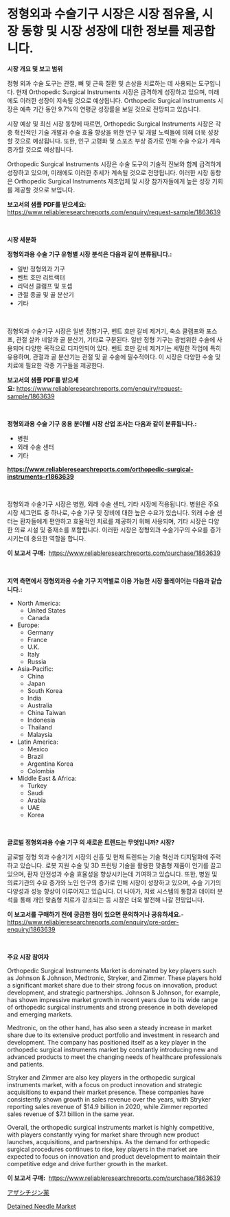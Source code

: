 <p><h1>정형외과 수술기구 시장은 시장 점유율, 시장 동향 및 시장 성장에 대한 정보를 제공합니다.</h1></p><p><strong>시장 개요 및 보고 범위</strong></p>
<p><p>정형 외과 수술 도구는 관절, 뼈 및 근육 질환 및 손상을 치료하는 데 사용되는 도구입니다. 현재 Orthopedic Surgical Instruments 시장은 급격하게 성장하고 있으며, 미래에도 이러한 성장이 지속될 것으로 예상됩니다. Orthopedic Surgical Instruments 시장은 예측 기간 동안 9.7%의 연평균 성장률을 보일 것으로 전망되고 있습니다.</p><p>시장 예상 및 최신 시장 동향에 따르면, Orthopedic Surgical Instruments 시장은 각종 혁신적인 기술 개발과 수술 효율 향상을 위한 연구 및 개발 노력들에 의해 더욱 성장할 것으로 예상됩니다. 또한, 인구 고령화 및 스포츠 부상 증가로 인해 수술 수요가 계속 증가할 것으로 예상됩니다.</p><p>Orthopedic Surgical Instruments 시장은 수술 도구의 기술적 진보와 함께 급격하게 성장하고 있으며, 미래에도 이러한 추세가 계속될 것으로 전망됩니다. 이러한 시장 동향은 Orthopedic Surgical Instruments 제조업체 및 시장 참가자들에게 높은 성장 기회를 제공할 것으로 보입니다.</p></p>
<p><strong>보고서의 샘플 PDF를 받으세요:</strong> <a href="https://www.reliableresearchreports.com/enquiry/request-sample/1863639">https://www.reliableresearchreports.com/enquiry/request-sample/1863639</a></p>
<p>&nbsp;</p>
<p><strong>시장 세분화</strong></p>
<p><strong>정형외과용 수술 기구 유형별 시장 분석은 다음과 같이 분류됩니다.:</strong></p>
<p><ul><li>일반 정형외과 기구</li><li>벤트 호만 리트랙터</li><li>리덕션 클램프 및 포셉</li><li>관절 종골 및 골 분산기</li><li>기타</li></ul></p>
<p>&nbsp;</p>
<p><p>정형외과 수술기구 시장은 일반 정형기구, 벤트 호만 갈비 제거기, 축소 클램프와 포스프, 관절 살카 네알과 골 분산기, 기타로 구분된다. 일반 정형 기구는 광범위한 수술에 사용되며 다양한 목적으로 디자인되어 있다. 벤트 호만 갈비 제거기는 세밀한 작업에 특히 유용하며, 관절과 골 분산기는 관절 및 골 수술에 필수적이다. 이 시장은 다양한 수술 및 치료에 필요한 각종 기구들을 제공한다.</p></p>
<p><strong>보고서의 샘플 PDF를 받으세요:</strong>&nbsp;<a href="https://www.reliableresearchreports.com/enquiry/request-sample/1863639">https://www.reliableresearchreports.com/enquiry/request-sample/1863639</a></p>
<p>&nbsp;</p>
<p><strong> 정형외과용 수술 기구 응용 분야별 시장 산업 조사는 다음과 같이 분류됩니다.:</strong></p>
<p><ul><li>병원</li><li>외래 수술 센터</li><li>기타</li></ul></p>
<p><strong><a href="https://www.reliableresearchreports.com/orthopedic-surgical-instruments-r1863639">https://www.reliableresearchreports.com/orthopedic-surgical-instruments-r1863639</a></strong></p>
<p>&nbsp;</p>
<p><p>정형외과 수술기구 시장은 병원, 외래 수술 센터, 기타 시장에 적용됩니다. 병원은 주요 시장 세그먼트 중 하나로, 수술 기구 및 장비에 대한 높은 수요가 있습니다. 외래 수술 센터는 환자들에게 편안하고 효율적인 치료를 제공하기 위해 사용되며, 기타 시장은 다양한 의료 시설 및 중재소를 포함합니다. 이러한 시장은 정형외과 수술기구의 수요를 증가시키는데 중요한 역할을 합니다.</p></p>
<p><strong>이 보고서 구매:</strong>&nbsp; <a href="https://www.reliableresearchreports.com/purchase/1863639">https://www.reliableresearchreports.com/purchase/1863639</a></p>
<p>&nbsp;</p>
<p><strong>지역 측면에서 정형외과용 수술 기구 지역별로 이용 가능한 시장 플레이어는 다음과 같습니다.:</strong></p>
<p><ul>
    <li>
        North America:
        <ul>
            <li>United States</li>
            <li>Canada</li>
        </ul>
    </li>
    <li>
        Europe:
        <ul>
            <li>Germany</li>
            <li>France</li>
            <li>U.K.</li>
            <li>Italy</li>
            <li>Russia</li>
        </ul>
    </li>
    <li>
        Asia-Pacific:
        <ul>
            <li>China</li>
            <li>Japan</li>
            <li>South Korea</li>
            <li>India</li>
            <li>Australia</li>
            <li>China Taiwan</li>
            <li>Indonesia</li>
            <li>Thailand</li>
            <li>Malaysia</li>
        </ul>
    </li>
    <li>
        Latin America:
        <ul>
            <li>Mexico</li>
            <li>Brazil</li>
            <li>Argentina Korea</li>
            <li>Colombia</li>
        </ul>
    </li>
    <li>
        Middle East & Africa:
        <ul>
            <li>Turkey</li>
            <li>Saudi</li>
            <li>Arabia</li>
            <li>UAE</li>
            <li>Korea</li>
        </ul>
    </li>
    </ul></p>
<p>&nbsp;</p>
<p><strong>글로벌 정형외과용 수술 기구 의 새로운 트렌드는 무엇입니까? 시장?</strong></p>
<p><p>글로벌 정형 외과 수술기기 시장의 신흥 및 현재 트렌드는 기술 혁신과 디지털화에 주력하고 있습니다. 로봇 지원 수술 및 3D 프린팅 기술을 활용한 맞춤형 제품이 인기를 끌고 있으며, 환자 안전성과 수술 효율성을 향상시키는데 기여하고 있습니다. 또한, 병원 및 의료기관의 수요 증가와 노인 인구의 증가로 인해 시장이 성장하고 있으며, 수술 기기의 다양성과 성능 향상이 이루어지고 있습니다. 더 나아가, 치료 시스템의 통합과 데이터 분석을 통해 개인 맞춤형 치료가 강조되는 등 시장은 더욱 발전해 나갈 전망입니다.</p></p>
<p><strong>이 보고서를 구매하기 전에 궁금한 점이 있으면 문의하거나 공유하세요.</strong>- <a href="https://www.reliableresearchreports.com/enquiry/pre-order-enquiry/1863639">https://www.reliableresearchreports.com/enquiry/pre-order-enquiry/1863639</a></p>
<p>&nbsp;</p>
<p><strong>주요 시장 참여자</strong></p>
<p><p>Orthopedic Surgical Instruments Market is dominated by key players such as Johnson & Johnson, Medtronic, Stryker, and Zimmer. These players hold a significant market share due to their strong focus on innovation, product development, and strategic partnerships. Johnson & Johnson, for example, has shown impressive market growth in recent years due to its wide range of orthopedic surgical instruments and strong presence in both developed and emerging markets.</p><p>Medtronic, on the other hand, has also seen a steady increase in market share due to its extensive product portfolio and investment in research and development. The company has positioned itself as a key player in the orthopedic surgical instruments market by constantly introducing new and advanced products to meet the changing needs of healthcare professionals and patients.</p><p>Stryker and Zimmer are also key players in the orthopedic surgical instruments market, with a focus on product innovation and strategic acquisitions to expand their market presence. These companies have consistently shown growth in sales revenue over the years, with Stryker reporting sales revenue of $14.9 billion in 2020, while Zimmer reported sales revenue of $7.1 billion in the same year.</p><p>Overall, the orthopedic surgical instruments market is highly competitive, with players constantly vying for market share through new product launches, acquisitions, and partnerships. As the demand for orthopedic surgical procedures continues to rise, key players in the market are expected to focus on innovation and product development to maintain their competitive edge and drive further growth in the market.</p></p>
<p><strong>이 보고서 구매:</strong>&nbsp;&nbsp;<a href="https://www.reliableresearchreports.com/purchase/1863639">https://www.reliableresearchreports.com/purchase/1863639</a></p>
<p><p><a href="https://github.com/CloydAbbott2023/Market-Research-Report-List-1/blob/main/877433132715.md">アザシチジン薬</a></p><p><a href="https://frill-swim-3cd.notion.site/Detained-Needle-Market-Report-Reveals-the-Latest-Trends-And-Growth-Opportunities-of-this-Market-1d2b9b3d5c6b489584ff877e3d18a991">Detained Needle Market</a></p></p>
